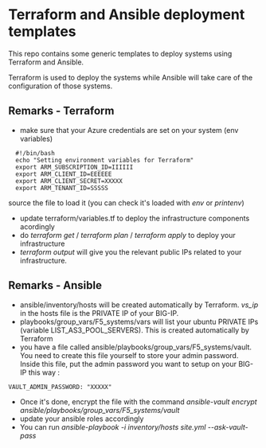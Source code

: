 Terraform and Ansible deployment templates
==========================================

This repo contains some generic templates to deploy systems using Terraform and Ansible.

Terraform is used to deploy the systems while Ansible will take care of the configuration of those systems.

Remarks - Terraform
-------------------

* make sure that your Azure credentials are set on your system (env variables)

```
  #!/bin/bash
  echo "Setting environment variables for Terraform"
  export ARM_SUBSCRIPTION_ID=IIIIII
  export ARM_CLIENT_ID=EEEEEE
  export ARM_CLIENT_SECRET=XXXXX
  export ARM_TENANT_ID=SSSSS
```

  source the file to load it (you can check it's loaded with *env* or *printenv*)

* update terraform/variables.tf to deploy the infrastructure components acordingly
* do *terraform get* / *terraform plan* / *terraform apply* to deploy your infrastructure
* *terraform output* will give you the relevant public IPs related to your infrastructure.

Remarks - Ansible
-----------------

* ansible/inventory/hosts will be created automatically by Terraform. *vs_ip* in the hosts file is the PRIVATE IP of your BIG-IP.
* playbooks/group_vars/F5_systems/vars will list your ubuntu PRIVATE IPs (variable LIST_AS3_POOL_SERVERS). This is created automatically by Terraform
* you have a file called ansible/playbooks/group_vars/F5_systems/vault. You need to create this file yourself to store your admin password.  Inside this file, put the admin password you want to setup on your BIG-IP this way :

```
VAULT_ADMIN_PASSWORD: "XXXXX"
```

* Once it's done, encrypt the file with the command *ansible-vault encrypt ansible/playbooks/group_vars/F5_systems/vault*
* update your ansible roles accordingly 
* You can run *ansible-playbook -i inventory/hosts site.yml --ask-vault-pass*
